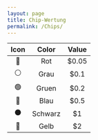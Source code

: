 ```yaml
---
layout: page
title: Chip-Wertung
permalink: /Chips/
---
```


| Icon | Color  | Value  |
|:----:|:------:|:------:|
| 🔴   | Rot  | $0.05     |
| ⚪   | Grau    | $0.1     |
| 🟢   | Gruen  | $0.2    |
| 🔵   | Blau  | $0.5   |
| ⚫️   | Schwarz  | $1   |
| 💛   | Gelb  | $2   |